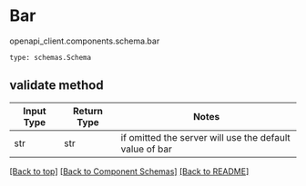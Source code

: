 # Bar
openapi_client.components.schema.bar
```
type: schemas.Schema
```

## validate method
Input Type | Return Type | Notes
------------ | ------------- | -------------
str | str | if omitted the server will use the default value of bar

[[Back to top]](#top) [[Back to Component Schemas]](../../../README.md#Component-Schemas) [[Back to README]](../../../README.md)
